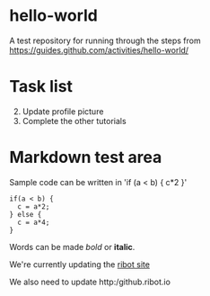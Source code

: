 # hello-world
A test repository for running through the steps from https://guides.github.com/activities/hello-world/

# Task list
2. Update profile picture
3. Complete the other tutorials

# Markdown test area

Sample code can be written in 'if (a < b) { c*2 }'

```
if(a < b) {
  c = a*2;
} else {
  c = a*4;
}
```

Words can be made *bold* or **italic**.

We're currently updating the [ribot site](www.ribot.co.uk)

We also need to update http:/github.ribot.io
